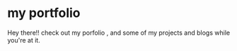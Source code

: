 # my portfolio
Hey there!! check out my porfolio , and some of my projects and blogs while you're at it.